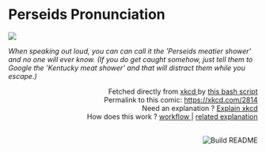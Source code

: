 # <b>Perseids Pronunciation</b>

[![](https://imgs.xkcd.com/comics/perseids_pronunciation.png)](https://xkcd.com/2814)

<i>When speaking out loud, you can can call it the &#39;Perseids meatier shower&#39; and no one will ever know. (If you do get caught somehow, just tell them to Google the &#39;Kentucky meat shower&#39; and that will distract them while you escape.)</i>

<div align="right">
  Fetched directly from
  <a href="https://xkcd.com">
    xkcd
  </a>
  by
  <a href="https://github.com/Vanille-N/Vanille-N/blob/master/fetch">
    this bash script
  </a>
</div>
<div align="right">
  Permalink to this comic:
  <a href="https://xkcd.com/2814">
    https://xkcd.com/2814
  </a>
</div>
<div align="right">
  Need an explanation ?
  <a href="https://www.explainxkcd.com/wiki/index.php/2814">
    Explain xkcd
  </a>
</div>
<div align="right">
  How does this work ?
  <a href="https://github.com/Vanille-N/Vanille-N/blob/master/.github/workflows/build.yml">
    workflow
  </a>
  |
  <a href="https://simonwillison.net/2020/Jul/10/self-updating-profile-readme/">
    related explanation
  </a>
</div><br>

<a href="https://github.com/Vanille-N/Vanille-N/actions"><img src="https://github.com/Vanille-N/Vanille-N/workflows/Build%20README/badge.svg" align="right" alt="Build README"></a>
